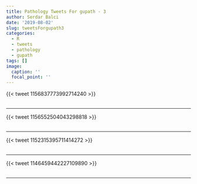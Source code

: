 ```yaml
---
title: Pathology Tweets For gupath - 3
author: Serdar Balci
date: '2019-08-02'
slug: tweetsForgupath3
categories:
  - R
  - tweets
  - pathology
  - gupath
tags: []
image:
  caption: ''
  focal_point: ''
---
```



{{< tweet 1156837773992714240 >}}
<br>
<br>
<hr>
{{< tweet 1156552504043298818 >}}
<br>
<br>
<hr>
{{< tweet 1152315395711414272 >}}
<br>
<br>
<hr>
{{< tweet 1146459442227109890 >}}
<br>
<br>
<hr>
